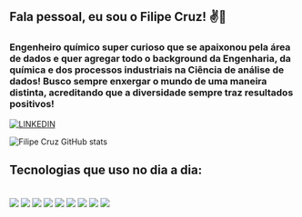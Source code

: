 ## Fala pessoal, eu sou o Filipe Cruz! ✌🌈
### Engenheiro químico super curioso que se apaixonou pela área de dados e quer agregar todo o background da Engenharia, da química e dos processos industriais na Ciência de análise de dados! Busco sempre enxergar o mundo de uma maneira distinta, acreditando que a diversidade sempre traz resultados positivos! 

[![LINKEDIN](https://img.shields.io/badge/LinkedIn-0077B5?style=for-the-badge&logo=linkedin&logoColor=white)](https://www.linkedin.com/in/filipecruz1234/)

![Filipe Cruz GitHub stats](https://github-readme-stats.vercel.app/api?username=filipenq&show_icons=true&theme=dark)

## Tecnologias que uso no dia a dia:

<div style="display: inline_block"><br/>
    <img align="center"  src="https://img.shields.io/badge/Python-3776AB?style=for-the-badge&logo=python&logoColor=white" />
    <img align="center"  src ="https://img.shields.io/badge/R-276DC3?style=for-the-badge&logo=r&logoColor=white" />
    <img align="center"  src ="https://img.shields.io/badge/MySQL-00000F?style=for-the-badge&logo=mysql&logoColor=white" />
    <img align="center"  src ="https://img.shields.io/badge/PowerBI-F2C811?style=for-the-badge&logo=Power%20BI&logoColor=white" />
    <img align="center"  src ="https://img.shields.io/badge/Google_Cloud-4285F4?style=for-the-badge&logo=google-cloud&logoColor=white" />
    <img align="center"  src ="https://img.shields.io/badge/Microsoft_Office-D83B01?style=for-the-badge&logo=microsoft-office&logoColor=white"/>
    <img align="center"  src ="https://img.shields.io/badge/Microsoft_Excel-217346?style=for-the-badge&logo=microsoft-excel&logoColor=white"/>
    <img align="center"  src ="https://img.shields.io/badge/Microsoft_PowerPoint-B7472A?style=for-the-badge&logo=microsoft-powerpoint&logoColor=white"/>
    <img align="center"  src ="https://img.shields.io/badge/Microsoft_Word-2B579A?style=for-the-badge&logo=microsoft-word&logoColor=white"/>
</div>
